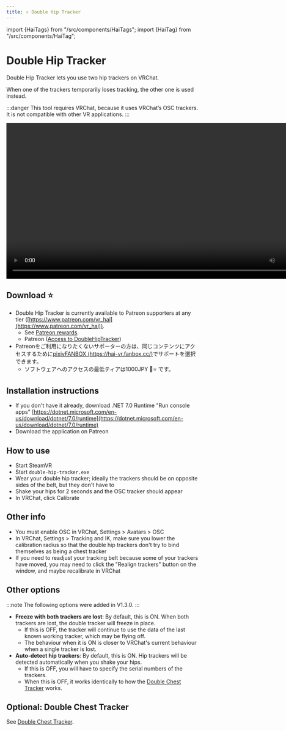 ```yaml
---
title: ⭐ Double Hip Tracker
---
```

import {HaiTags} from "/src/components/HaiTags";
import {HaiTag} from "/src/components/HaiTag";

# Double Hip Tracker

<HaiTags>
<HaiTag requiresVRChat={true} /> <HaiTag requiresSteamVR={true} />
</HaiTags>

Double Hip Tracker lets you use two hip trackers on VRChat.

When one of the trackers temporarily loses tracking, the other one is used instead.

:::danger
This tool requires VRChat, because it uses VRChat’s OSC trackers. It is not compatible with other VR applications.
:::

<video controls width="816">
    <source src={'https://downscale.srv.hai-vr.dev/assets/docs/doublehip-demo-f.mp4' ?? require('./img/doublehip-demo-f.mp4').default}/>
</video>

## Download ⭐

- Double Hip Tracker is currently available to Patreon supporters at any tier ([https://www.patreon.com/vr_hai](https://www.patreon.com/vr_hai)).
  - See [Patreon rewards](../other/patreon).
  - Patreon ([Access to DoubleHipTracker](https://www.patreon.com/posts/access-to-double-85954616))
- Patreonをご利用になりたくないサポーターの方は、同じコンテンツにアクセスするために[pixivFANBOX (https://hai-vr.fanbox.cc/)](https://hai-vr.fanbox.cc/)でサポートを選択できます。
  - ソフトウェアへのアクセスの最低ティアは1000JPY 🌙⭐ です。

## **Installation instructions**

- If you don't have it already, download .NET 7.0 Runtime "Run console apps" [https://dotnet.microsoft.com/en-us/download/dotnet/7.0/runtime](https://dotnet.microsoft.com/en-us/download/dotnet/7.0/runtime)
- Download the application on Patreon

## How to use

- Start SteamVR
- Start `double-hip-tracker.exe`
- Wear your double hip tracker; ideally the trackers should be on opposite sides of the belt, but they don't have to
- Shake your hips for 2 seconds and the OSC tracker should appear
- In VRChat, click Calibrate 

## Other info

- You must enable OSC in VRChat, Settings > Avatars > OSC
- In VRChat, Settings > Tracking and IK, make sure you lower the calibration radius so that the double hip trackers don't try to bind themselves as being a chest tracker
- If you need to readjust your tracking belt because some of your trackers have moved, you may need to click the "Realign trackers" button on the window, and maybe recalibrate in VRChat

## Other options

:::note
The following options were added in V1.3.0.
:::

- **Freeze with both trackers are lost**: By default, this is ON. When both trackers are lost, the double tracker will freeze in place.
  - If this is OFF, the tracker will continue to use the data of the last known working tracker, which may be flying off.
  - The behaviour when it is ON is closer to VRChat's current behaviour when a single tracker is lost.
- **Auto-detect hip trackers**: By default, this is ON. Hip trackers will be detected automatically when you shake your hips.
  - If this is OFF, you will have to specify the serial numbers of the trackers.
  - When this is OFF, it works identically to how the [Double Chest Tracker](./double-hip-tracker/double-chest-tracker) works.

## Optional: Double Chest Tracker

See [Double Chest Tracker](./double-hip-tracker/double-chest-tracker).